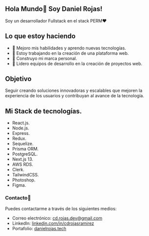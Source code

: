 ## Hola Mundo👋 Soy Daniel Rojas!

Soy un desarrollador Fullstack en el stack PERM♥

## Lo que estoy haciendo
- 🔭 Mejoro mis habilidades y aprendo nuevas tecnologías.
- 🌱 Estoy trabajando en la creación de una plataforma web.
- 👯 Construyo mi marca personal.
- 💬 Lidero equipos de desarrollo en la creación de proyectos web.

## Objetivo
Seguir creando soluciones innovadoras y escalables que mejoren la experiencia de los usuarios y contribuyan al avance de la tecnología.

## Mi Stack de tecnologías.
- React.js.
- Node.js.
- Express.
- Redux.
- Sequelize.
- Prisma ORM.
- PostgreSQL.
- Next.js 13.
- AWS RDS.
- Clerk.
- TailwindCSS.
- Photoshop.
- Figma.

### Contacto💬
Puedes contactarme a través de los siguientes medios:
- Correo electrónico: cd.rojas.dev@gmail.com
- LinkedIn: [linkedin.com/in/cdrojasramirez](https://www.linkedin.com/in/cdrojasramirez)
- Portafolio: [danielrojas.tech](https://danielrojas.tech)
